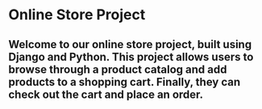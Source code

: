# Online Store Project
## Welcome to our online store project, built using Django and Python. This project allows users to browse through a product catalog and add products to a shopping cart. Finally, they can check out the cart and place an order.


